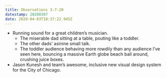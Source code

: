 ```yaml
---
title: Observations 3-7-20
datestamp: 20200307
date: 2020-04-03T18:37:22.945Z
---
```

- Running sound for a great children’s musician.
	- The miserable dad sitting at a table, pouting like a toddler.
	- The other dads’ asinine small talk.
	- The toddler audience behaving more rowdily than any audience I’ve seen here, bouncing a massive Earth globe beach ball around, crushing juice boxes.
- Jason Kunesh and team’s awesome, inclusive new visual design system for the City of Chicago.
